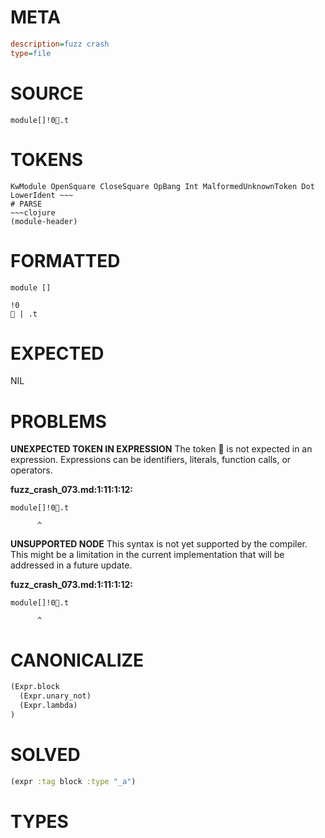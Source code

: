 # META
~~~ini
description=fuzz crash
type=file
~~~
# SOURCE
~~~roc
module[]!0.t
~~~
# TOKENS
~~~text
KwModule OpenSquare CloseSquare OpBang Int MalformedUnknownToken Dot LowerIdent ~~~
# PARSE
~~~clojure
(module-header)
~~~
# FORMATTED
~~~roc
module []

!0
 | .t
~~~
# EXPECTED
NIL
# PROBLEMS
**UNEXPECTED TOKEN IN EXPRESSION**
The token **** is not expected in an expression.
Expressions can be identifiers, literals, function calls, or operators.

**fuzz_crash_073.md:1:11:1:12:**
```roc
module[]!0.t
```
          ^


**UNSUPPORTED NODE**
This syntax is not yet supported by the compiler.
This might be a limitation in the current implementation that will be addressed in a future update.

**fuzz_crash_073.md:1:11:1:12:**
```roc
module[]!0.t
```
          ^


# CANONICALIZE
~~~clojure
(Expr.block
  (Expr.unary_not)
  (Expr.lambda)
)
~~~
# SOLVED
~~~clojure
(expr :tag block :type "_a")
~~~
# TYPES
~~~roc
~~~
